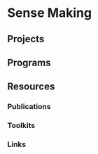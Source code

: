 Sense Making
============

## Projects

## Programs

## Resources

### Publications

### Toolkits

### Links

